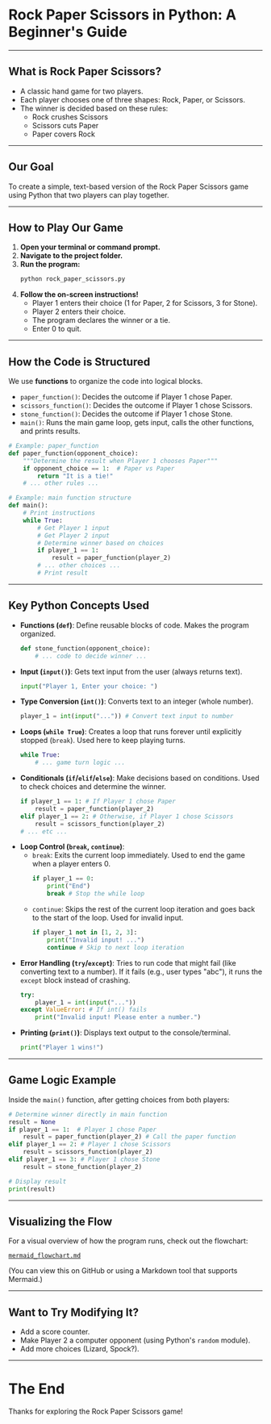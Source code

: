 # Rock Paper Scissors in Python: A Beginner's Guide

---

## What is Rock Paper Scissors?

* A classic hand game for two players.
* Each player chooses one of three shapes: Rock, Paper, or Scissors.
* The winner is decided based on these rules:
    * Rock crushes Scissors
    * Scissors cuts Paper
    * Paper covers Rock

---

## Our Goal

To create a simple, text-based version of the Rock Paper Scissors game using Python that two players can play together.

---

## How to Play Our Game

1.  **Open your terminal or command prompt.**
2.  **Navigate to the project folder.**
3.  **Run the program:**
    ```bash
    python rock_paper_scissors.py
    ```
4.  **Follow the on-screen instructions!**
    *   Player 1 enters their choice (1 for Paper, 2 for Scissors, 3 for Stone).
    *   Player 2 enters their choice.
    *   The program declares the winner or a tie.
    *   Enter 0 to quit.

---

## How the Code is Structured

We use **functions** to organize the code into logical blocks.

*   `paper_function()`: Decides the outcome if Player 1 chose Paper.
*   `scissors_function()`: Decides the outcome if Player 1 chose Scissors.
*   `stone_function()`: Decides the outcome if Player 1 chose Stone.
*   `main()`: Runs the main game loop, gets input, calls the other functions, and prints results.

```python
# Example: paper_function
def paper_function(opponent_choice):
    """Determine the result when Player 1 chooses Paper"""
    if opponent_choice == 1:  # Paper vs Paper
        return "It is a tie!"
    # ... other rules ...

# Example: main function structure
def main():
    # Print instructions
    while True:
        # Get Player 1 input
        # Get Player 2 input
        # Determine winner based on choices
        if player_1 == 1:
            result = paper_function(player_2)
        # ... other choices ...
        # Print result
```

---

## Key Python Concepts Used

*   **Functions (`def`)**: Define reusable blocks of code. Makes the program organized.
    ```python
    def stone_function(opponent_choice):
        # ... code to decide winner ...
    ```
*   **Input (`input()`)**: Gets text input from the user (always returns text).
    ```python
    input("Player 1, Enter your choice: ") 
    ```
*   **Type Conversion (`int()`)**: Converts text to an integer (whole number).
    ```python
    player_1 = int(input("...")) # Convert text input to number
    ```
*   **Loops (`while True`)**: Creates a loop that runs forever until explicitly stopped (`break`). Used here to keep playing turns.
    ```python
    while True:
        # ... game turn logic ...
    ```
*   **Conditionals (`if`/`elif`/`else`)**: Make decisions based on conditions. Used to check choices and determine the winner.
    ```python
    if player_1 == 1: # If Player 1 chose Paper
        result = paper_function(player_2)
    elif player_1 == 2: # Otherwise, if Player 1 chose Scissors
        result = scissors_function(player_2)
    # ... etc ...
    ```
*   **Loop Control (`break`, `continue`)**: 
    *   `break`: Exits the current loop immediately. Used to end the game when a player enters 0.
        ```python
        if player_1 == 0:
            print("End")
            break # Stop the while loop
        ```
    *   `continue`: Skips the rest of the current loop iteration and goes back to the start of the loop. Used for invalid input.
        ```python
        if player_1 not in [1, 2, 3]:
            print("Invalid input! ...")
            continue # Skip to next loop iteration
        ```
*   **Error Handling (`try`/`except`)**: Tries to run code that might fail (like converting text to a number). If it fails (e.g., user types "abc"), it runs the `except` block instead of crashing.
    ```python
    try:
        player_1 = int(input("...")) 
    except ValueError: # If int() fails
        print("Invalid input! Please enter a number.")
    ```
*   **Printing (`print()`)**: Displays text output to the console/terminal.
    ```python
    print("Player 1 wins!")
    ```

---

## Game Logic Example

Inside the `main()` function, after getting choices from both players:

```python
# Determine winner directly in main function
result = None
if player_1 == 1:  # Player 1 chose Paper
    result = paper_function(player_2) # Call the paper function
elif player_1 == 2: # Player 1 chose Scissors
    result = scissors_function(player_2)
elif player_1 == 3: # Player 1 chose Stone
    result = stone_function(player_2)

# Display result
print(result)
```

---

## Visualizing the Flow

For a visual overview of how the program runs, check out the flowchart:

[`mermaid_flowchart.md`](./mermaid_flowchart.md)

(You can view this on GitHub or using a Markdown tool that supports Mermaid.)

---

## Want to Try Modifying It?

*   Add a score counter.
*   Make Player 2 a computer opponent (using Python's `random` module).
*   Add more choices (Lizard, Spock?).

---

# The End

Thanks for exploring the Rock Paper Scissors game! 